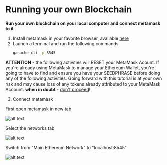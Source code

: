 # Running your own Blockchain

<p><b>Run your own blockchain on your local computer and connect metamask to it</p></b>

1. Install metamask in your favorite browser, available [here](https://metamask.io/)
2. Launch a terminal and run the following commands
    ``` bash
    ganache-cli -p 8545
    ```
<p><b>ATTENTION</b> - the following activities will RESET your MetaMask Acount.  If you're already using MetaMask to manage your Ethereum Wallet, you're going to have to find and ensure you have your SEEDPHRASE before doing any of the following activities.  Going forward with this tutorial is at your own risk and may cause loss of any tokens already attributed to your MetaMask Account.   <b>when in doubt</b> - <u>don't proceed</u>!</p>
  
3. Connect metamask

<p>First open metamask in new tab</p>

![alt text](https://image.ibb.co/b8d83U/Screenshot_from_2018_08_28_12_09_01.png)<br>

<p>Select the networks tab</p>

![alt text](https://image.ibb.co/dxtfHp/Selection_001.png)<br>

<p>Switch from "Main Ethereum Network" to "localhost:8545"</p>

![alt text](https://image.ibb.co/bOWpA9/Selection_002.png)<br>